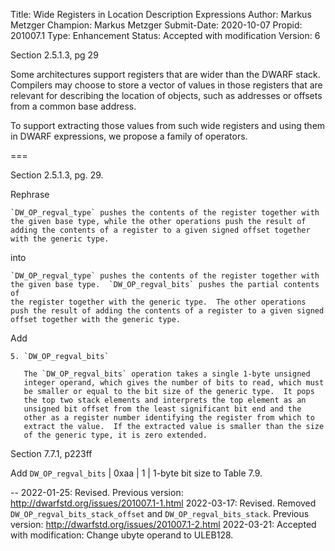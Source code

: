 Title:       Wide Registers in Location Description Expressions
Author:      Markus Metzger
Champion:    Markus Metzger
Submit-Date: 2020-10-07
Propid:      201007.1
Type:        Enhancement
Status:      Accepted with modification
Version:     6

Section 2.5.1.3, pg 29

Some architectures support registers that are wider than the DWARF stack.
Compilers may choose to store a vector of values in those registers that
are relevant for describing the location of objects, such as addresses or
offsets from a common base address.

To support extracting those values from such wide registers and using them
in DWARF expressions, we propose a family of operators.

===

Section 2.5.1.3, pg. 29.

Rephrase

    `DW_OP_regval_type` pushes the contents of the register together with
    the given base type, while the other operations push the result of
    adding the contents of a register to a given signed offset together
    with the generic type.

into

    `DW_OP_regval_type` pushes the contents of the register together with
    the given base type.  `DW_OP_regval_bits` pushes the partial contents of
    the register together with the generic type.  The other operations
    push the result of adding the contents of a register to a given signed
    offset together with the generic type.

Add

    5. `DW_OP_regval_bits`

       The `DW_OP_regval_bits` operation takes a single 1-byte unsigned
       integer operand, which gives the number of bits to read, which must
       be smaller or equal to the bit size of the generic type.  It pops
       the top two stack elements and interprets the top element as an
       unsigned bit offset from the least significant bit end and the
       other as a register number identifying the register from which to
       extract the value.  If the extracted value is smaller than the size
       of the generic type, it is zero extended.
 
Section 7.7.1, p223ff

Add
    `DW_OP_regval_bits` | 0xaa | 1 | 1-byte bit size
to Table 7.9.

--
2022-01-25: Revised.  Previous version: http://dwarfstd.org/issues/201007.1-1.html
2022-03-17:  Revised.  Removed `DW_OP_regval_bits_stack_offset` and `DW_OP_regval_bits_stack`.
   Previous version: http://dwarfstd.org/issues/201007.1-2.html
2022-03-21:  Accepted with modification:  Change ubyte operand to ULEB128.
